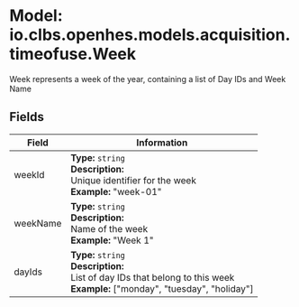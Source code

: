 # Model: io.clbs.openhes.models.acquisition.timeofuse.Week

Week represents a week of the year, containing a list of Day IDs and Week Name

## Fields

| Field | Information |
| --- | --- |
| weekId | <b>Type:</b> `string`<br><b>Description:</b><br>Unique identifier for the week<br> <b>Example:</b> "week-01" |
| weekName | <b>Type:</b> `string`<br><b>Description:</b><br>Name of the week<br> <b>Example:</b> "Week 1" |
| dayIds | <b>Type:</b> `string`<br><b>Description:</b><br>List of day IDs that belong to this week<br> <b>Example:</b> ["monday", "tuesday", "holiday"] |


